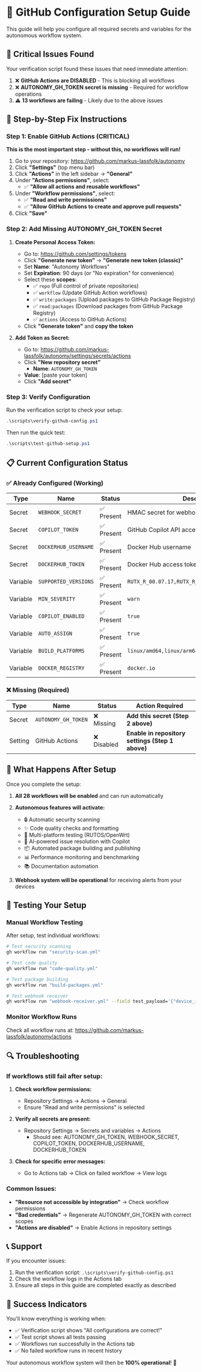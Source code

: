 # 🔧 GitHub Configuration Setup Guide

This guide will help you configure all required secrets and variables for the autonomous workflow system.

## 🚨 **Critical Issues Found**

Your verification script found these issues that need immediate attention:

1. ❌ **GitHub Actions are DISABLED** - This is blocking all workflows
2. ❌ **AUTONOMY_GH_TOKEN secret is missing** - Required for workflow operations
3. ⚠️ **13 workflows are failing** - Likely due to the above issues

## 🔧 **Step-by-Step Fix Instructions**

### **Step 1: Enable GitHub Actions (CRITICAL)**

**This is the most important step - without this, no workflows will run!**

1. Go to your repository: https://github.com/markus-lassfolk/autonomy
2. Click **"Settings"** (top menu bar)
3. Click **"Actions"** in the left sidebar → **"General"**
4. Under **"Actions permissions"**, select:
   - ✅ **"Allow all actions and reusable workflows"**
5. Under **"Workflow permissions"**, select:
   - ✅ **"Read and write permissions"**
   - ✅ **"Allow GitHub Actions to create and approve pull requests"**
6. Click **"Save"**

### **Step 2: Add Missing AUTONOMY_GH_TOKEN Secret**

1. **Create Personal Access Token:**
   - Go to: https://github.com/settings/tokens
   - Click **"Generate new token"** → **"Generate new token (classic)"**
   - Set **Name**: "Autonomy Workflows"
   - Set **Expiration**: 90 days (or "No expiration" for convenience)
   - Select these **scopes**:
     - ✅ `repo` (Full control of private repositories)
     - ✅ `workflow` (Update GitHub Action workflows)
     - ✅ `write:packages` (Upload packages to GitHub Package Registry)
     - ✅ `read:packages` (Download packages from GitHub Package Registry)
     - ✅ `actions` (Access to GitHub Actions)
   - Click **"Generate token"** and **copy the token**

2. **Add Token as Secret:**
   - Go to: https://github.com/markus-lassfolk/autonomy/settings/secrets/actions
   - Click **"New repository secret"**
       - **Name**: `AUTONOMY_GH_TOKEN`
    - **Value**: [paste your token]
   - Click **"Add secret"**

### **Step 3: Verify Configuration**

Run the verification script to check your setup:

```powershell
.\scripts\verify-github-config.ps1
```

Then run the quick test:

```powershell
.\scripts\test-github-setup.ps1
```

## 📋 **Current Configuration Status**

### ✅ **Already Configured (Working)**

| Type | Name | Status | Description |
|------|------|--------|-------------|
| Secret | `WEBHOOK_SECRET` | ✅ Present | HMAC secret for webhook validation |
| Secret | `COPILOT_TOKEN` | ✅ Present | GitHub Copilot API access |
| Secret | `DOCKERHUB_USERNAME` | ✅ Present | Docker Hub username |
| Secret | `DOCKERHUB_TOKEN` | ✅ Present | Docker Hub access token |
| Variable | `SUPPORTED_VERSIONS` | ✅ Present | `RUTX_R_00.07.17,RUTX_R_00.07.18,RUTX_R_00.08.00` |
| Variable | `MIN_SEVERITY` | ✅ Present | `warn` |
| Variable | `COPILOT_ENABLED` | ✅ Present | `true` |
| Variable | `AUTO_ASSIGN` | ✅ Present | `true` |
| Variable | `BUILD_PLATFORMS` | ✅ Present | `linux/amd64,linux/arm64,linux/arm/v7` |
| Variable | `DOCKER_REGISTRY` | ✅ Present | `docker.io` |

### ❌ **Missing (Required)**

| Type | Name | Status | Action Required |
|------|------|--------|-----------------|
| Secret | `AUTONOMY_GH_TOKEN` | ❌ Missing | **Add this secret (Step 2 above)** |
| Setting | GitHub Actions | ❌ Disabled | **Enable in repository settings (Step 1 above)** |

## 🚀 **What Happens After Setup**

Once you complete the setup:

1. **All 28 workflows will be enabled** and can run automatically
2. **Autonomous features will activate:**
   - 🔒 Automatic security scanning
   - ✨ Code quality checks and formatting
   - 🧪 Multi-platform testing (RUTOS/OpenWrt)
   - 🤖 AI-powered issue resolution with Copilot
   - 📦 Automated package building and publishing
   - 📊 Performance monitoring and benchmarking
   - 📚 Documentation automation

3. **Webhook system will be operational** for receiving alerts from your devices

## 🧪 **Testing Your Setup**

### Manual Workflow Testing

After setup, test individual workflows:

```bash
# Test security scanning
gh workflow run "security-scan.yml"

# Test code quality
gh workflow run "code-quality.yml"

# Test package building
gh workflow run "build-packages.yml"

# Test webhook receiver
gh workflow run "webhook-receiver.yml" --field test_payload='{"device_id":"test","severity":"info","scenario":"test","note":"Setup test"}'
```

### Monitor Workflow Runs

Check all workflow runs at: https://github.com/markus-lassfolk/autonomy/actions

## 🔍 **Troubleshooting**

### If workflows still fail after setup:

1. **Check workflow permissions:**
   - Repository Settings → Actions → General
   - Ensure "Read and write permissions" is selected

2. **Verify all secrets are present:**
   - Repository Settings → Secrets and variables → Actions
       - Should see: AUTONOMY_GH_TOKEN, WEBHOOK_SECRET, COPILOT_TOKEN, DOCKERHUB_USERNAME, DOCKERHUB_TOKEN

3. **Check for specific error messages:**
   - Go to Actions tab → Click on failed workflow → View logs

### Common Issues:

- **"Resource not accessible by integration"** → Check workflow permissions
- **"Bad credentials"** → Regenerate AUTONOMY_GH_TOKEN with correct scopes
- **"Actions are disabled"** → Enable Actions in repository settings

## 📞 **Support**

If you encounter issues:

1. Run the verification script: `.\scripts\verify-github-config.ps1`
2. Check the workflow logs in the Actions tab
3. Ensure all steps in this guide are completed exactly as described

## 🎉 **Success Indicators**

You'll know everything is working when:

- ✅ Verification script shows "All configurations are correct!"
- ✅ Test script shows all tests passing
- ✅ Workflows run successfully in the Actions tab
- ✅ No failed workflow runs in recent history

Your autonomous workflow system will then be **100% operational**! 🚀
